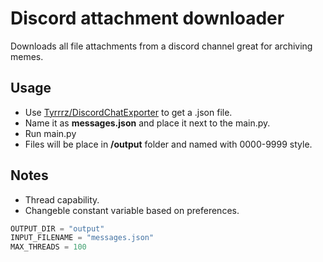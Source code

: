 # Discord attachment downloader

Downloads all file attachments from a discord channel great for archiving memes.

## Usage

- Use [Tyrrrz/DiscordChatExporter](https://github.com/Tyrrrz/DiscordChatExporter) to get a .json file.
- Name it as **messages.json** and place it next to the main.py.
- Run main.py
- Files will be place in **/output** folder and named with 0000-9999 style.

## Notes

- Thread capability.
- Changeble constant variable based on preferences.

```python
OUTPUT_DIR = "output"
INPUT_FILENAME = "messages.json"
MAX_THREADS = 100
```
